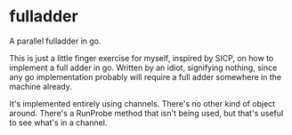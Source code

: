 fulladder
=========

A parallel fulladder in go.

This is just a little finger exercise for myself, inspired by SICP, on how to implement a full adder in go. Written by an idiot, signifying nothing, since any go implementation probably will require a full adder somewhere in the machine already.

It's implemented entirely using channels. There's no other kind of object around. There's a RunProbe method that isn't being used, but that's useful to see what's in a channel.